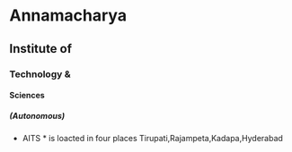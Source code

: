 # Annamacharya
## Institute of
### Technology &
#### Sciences
##### (Autonomous)

* AITS * is loacted in four places Tirupati,Rajampeta,Kadapa,Hyderabad
